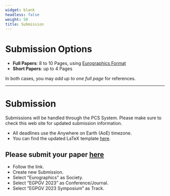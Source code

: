 ```yaml
---
widget: blank
headless: false
weight: 50
title: Submission
---
```


# Submission Options

- **Full Papers**: 8 to 10 Pages, using [Eurographics Format](../uploads/egPublStyle-PGV2023.zip)
- **Short Papers**: up to 4 Pages

In both cases, you may _add up to one full page_ for references.  

---
# Submission

Submissions will be handled through the PCS System. Please make sure to check this web site for updated submission information.

- All deadlines use the Anywhere on Earth (AoE) timezone.
- You can find the updated LaTeX template [here](../uploads/egPublStyle-PGV2023.zip).
  
## Please submit your paper [here](https://new.precisionconference.com/submissions)

- Follow the link.
- Create new Submission.
- Select "Eurographics" as Society.
- Select “EGPGV 2023” as Conference/Journal.
- Select “EGPGV 2023 Symposium” as Track.